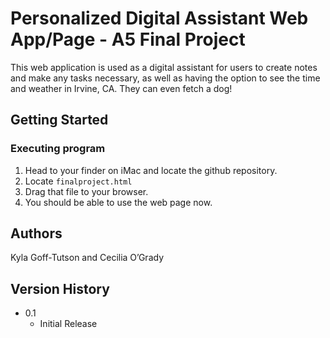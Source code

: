 # Personalized Digital Assistant Web App/Page - A5 Final Project

This web application is used as a digital assistant for users to create notes and make any tasks necessary, as well as having the option to see the time and weather in Irvine, CA. They can even fetch a dog!

## Getting Started

### Executing program

1. Head to your finder on iMac and locate the github repository.
2. Locate `finalproject.html`
3. Drag that file to your browser.
4. You should be able to use the web page now.

## Authors

Kyla Goff-Tutson and Cecilia O’Grady

## Version History

* 0.1
    * Initial Release
